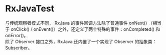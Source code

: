 # RxJavaTest
与传统观察者模式不同， RxJava 的事件回调方法除了普通事件 onNext() （相当于 onClick() / onEvent()）之外，还定义了两个特殊的事件：onCompleted() 和 onError()。</br>
除了 Observer 接口之外，RxJava 还内置了一个实现了 Observer 的抽象类：Subscriber。</br>
